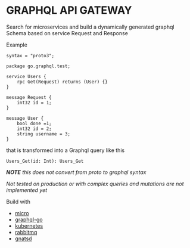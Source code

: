 # GRAPHQL API GATEWAY

Search for microservices and build a dynamically generated graphql Schema
based on service Request and Response

Example
```
syntax = "proto3";

package go.graphql.test;

service Users {
    rpc Get(Request) returns (User) {}
}

message Request {
    int32 id = 1;
}

message User {
    bool done =1;
    int32 id = 2;
    string username = 3;
}
```

that is transformed into a Graphql query like this
```
Users_Get(id: Int): Users_Get
```



_**NOTE** this does not convert from proto to graphql syntax_

_Not tested on production or with complex queries and mutations are not implemented yet_

Build with
- [micro](https://github.com/micro/go-micro)
- [graphql-go](https://github.com/graphql-go/graphql)
- [kubernetes](https://kubernetes.io)
- [rabbitmq](http://www.rabbitmq.com/)
- [gnatsd]( https://github.com/nats-io/gnatsd)
 
